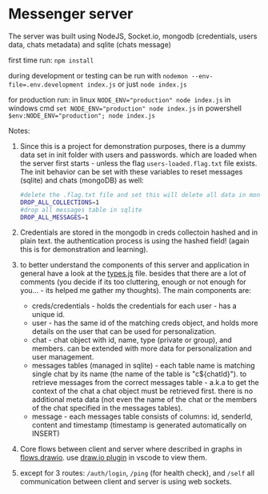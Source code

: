 # Messenger server

The server was built using NodeJS, Socket.io, mongodb (credentials, users data, chats metadata) and sqlite (chats message)

first time run: `npm install`

during development or testing can be run with `nodemon --env-file=.env.development index.js` or just `node index.js`

for production run:
in linux `NODE_ENV="production" node index.js`
in windows cmd `set NODE_ENV="production" node index.js`
in powershell `$env:NODE_ENV="production"; node index.js`

Notes:

  1. Since this is a project for demonstration purposes, there is a dummy data set in init folder with users and passwords. which are loaded when the server first starts - unless the flag `users-loaded.flag.txt` file exists.
  The init behavior can be set with these variables to reset messages (sqlite) and chats (mongoDB) as well:

      ```sh
      #delete the .flag.txt file and set this will delete all data in mongodb
      DROP_ALL_COLLECTIONS=1
      #drop all messages table in sqlite
      DROP_ALL_MESSAGES=1
      ```

  2. Credentials are stored in the mongodb in creds collectoin hashed and in plain text. the authentication process is using the hashed field! (again this is for demonstration and learning).

  3. to better understand the components of this server and application in general have a look at the [types.js](./utils/types.js) file. besides that there are a lot of comments (you decide if its too cluttering, enough or not enough for you... - its helped me gather my thoughts).
  The main components are:
      - creds/credentials - holds the credentials for each user - has a unique id.
      - user - has the same id of the matching creds object, and holds more details on the user that can be used for personalization.
      - chat - chat object with id, name, type (private or group), and members. can be extended with more data for personalization and user management.
      - messages tables (managed in sqlite) - each table name is matching single chat by its name (the name of the table is "c${chatId}"). to retrieve messages from the correct messages table - a.k.a to get the context of the chat a chat object must be retrieved first. there is no additional meta data (not even the name of the chat or the members of the chat specified in the messages tables).
      - message - each messages table consists of columns: id, senderId, content and timestamp (timestamp is generated automatically on INSERT)

  4. Core flows between client and server where described in graphs in [flows.drawio](./flows.drawio). use [draw.io plugin](https://marketplace.visualstudio.com/items?itemName=hediet.vscode-drawio) in vscode to view them.

  5. except for 3 routes: `/auth/login`, `/ping` (for health check), and `/self` all communication between client and server is using web sockets.
